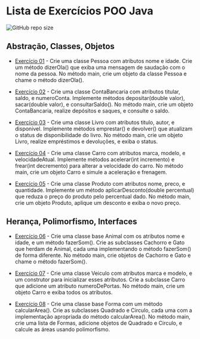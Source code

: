 # Lista de Exercícios POO Java

![GitHub repo size](https://img.shields.io/github/repo-size/Lucas-Viesan/Exercicios-Java-POO)

## Abstração, Classes, Objetos

- [Exercício 01](https://github.com/Lucas-Viesan/Exercicios-Java-POO/tree/main/Exercicio01/src) - Crie uma classe Pessoa com atributos nome e idade. Crie um método
  dizerOla() que exiba uma mensagem de saudação com o nome da pessoa. No
  método main, crie um objeto da classe Pessoa e chame o método dizerOla().

- [Exercício 02](https://github.com/Lucas-Viesan/Exercicios-Java-POO/tree/main/Exercicio02/src) - Crie uma classe ContaBancaria com atributos titular, saldo, e
  numeroConta. Implemente métodos depositar(double valor),
  sacar(double valor), e consultarSaldo(). No método main, crie um
  objeto ContaBancaria, realize depósitos e saques, e consulte o saldo.

- [Exercício 03](https://github.com/Lucas-Viesan/Exercicios-Java-POO/tree/main/Exercicio03/src) - Crie uma classe Livro com atributos titulo, autor, e disponivel.
  Implemente métodos emprestar() e devolver() que atualizam o status de
  disponibilidade do livro. No método main, crie um objeto Livro, realize
  empréstimos e devoluções, e exiba o status.

- [Exercício 04](https://github.com/Lucas-Viesan/Exercicios-Java-POO/tree/main/Exercicio04/src) - Crie uma classe Carro com atributos marca, modelo, e velocidadeAtual.
  Implemente métodos acelerar(int incremento) e frear(int
  decremento) para alterar a velocidade do carro. No método main, crie um objeto
  Carro e simule a aceleração e frenagem.

- [Exercício 05](https://github.com/Lucas-Viesan/Exercicios-Java-POO/tree/main/Exercicio05/src) - Crie uma classe Produto com atributos nome, preco, e quantidade.
  Implemente um método aplicarDesconto(double percentual) que reduza
  o preço do produto pelo percentual dado. No método main, crie um objeto
  Produto, aplique um desconto e exiba o novo preço.

## Herança, Polimorfismo, Interfaces

- [Exercício 06](https://github.com/Lucas-Viesan/Exercicios-Java-POO/tree/main/Exercicio06/src) - Crie uma classe base Animal com os atributos nome e idade, e um método fazerSom(). Crie as subclasses Cachorro e Gato que herdam de Animal, cada
  uma implementando o método fazerSom() de forma diferente. No método main,
  crie objetos de Cachorro e Gato e chame o método fazerSom().

- [Exercício 07](https://github.com/Lucas-Viesan/Exercicios-Java-POO/tree/main/Exercicio07/src) - Crie uma classe Veiculo com atributos marca e modelo, e um construtor para inicializar esses atributos. Crie a subclasse Carro que adicione um atributo numeroDePortas. No método main, crie um objeto Carro e exiba todos os
  atributos.

- [Exercício 08](https://github.com/Lucas-Viesan/Exercicios-Java-POO/tree/main/Exercicio08/src) - Crie uma classe base Forma com um método calcularArea(). Crie as
  subclasses Quadrado e Circulo, cada uma com a implementação apropriada do
  método calcularArea(). No método main, crie uma lista de Formas, adicione
  objetos de Quadrado e Circulo, e calcule as áreas usando polimorfismo.
